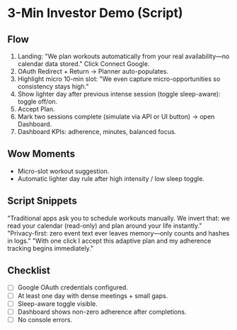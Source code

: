 # 3-Min Investor Demo (Script)

## Flow
1. Landing: "We plan workouts automatically from your real availability—no calendar data stored." Click Connect Google.
2. OAuth Redirect + Return -> Planner auto-populates.
3. Highlight micro 10-min slot: "We even capture micro-opportunities so consistency stays high."
4. Show lighter day after previous intense session (toggle sleep-aware): toggle off/on.
5. Accept Plan.
6. Mark two sessions complete (simulate via API or UI button) -> open Dashboard.
7. Dashboard KPIs: adherence, minutes, balanced focus.

## Wow Moments
- Micro-slot workout suggestion.
- Automatic lighter day rule after high intensity / low sleep toggle.

## Script Snippets
"Traditional apps ask you to schedule workouts manually. We invert that: we read your calendar (read-only) and plan around your life instantly." 
"Privacy-first: zero event text ever leaves memory—only counts and hashes in logs." 
"With one click I accept this adaptive plan and my adherence tracking begins immediately." 

## Checklist
- [ ] Google OAuth credentials configured.
- [ ] At least one day with dense meetings + small gaps.
- [ ] Sleep-aware toggle visible.
- [ ] Dashboard shows non-zero adherence after completions.
- [ ] No console errors.
